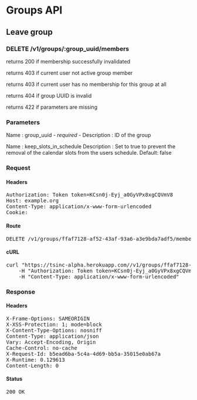 # Groups API

## Leave group

### DELETE /v1/groups/:group_uuid/members

returns 200 if membership successfully invalidated

returns 403 if current user not active group member

returns 403 if current user has no membership for this group at all

returns 404 if group UUID is invalid

returns 422 if parameters are missing

### Parameters

Name : group_uuid *- required -*
Description : ID of the group

Name : keep_slots_in_schedule
Description : Set to true to prevent the removal of the calendar slots from the users schedule. Default: false

### Request

#### Headers

<pre>Authorization: Token token=KCsn0j-Eyj_a0GyVPx8xgCQVmV8
Host: example.org
Content-Type: application/x-www-form-urlencoded
Cookie: </pre>

#### Route

<pre>DELETE /v1/groups/ffaf7128-af52-43af-93a6-a3e9bda7adf5/members</pre>

#### cURL

<pre class="request">curl &quot;https://tsinc-alpha.herokuapp.com//v1/groups/ffaf7128-af52-43af-93a6-a3e9bda7adf5/members&quot; -d &#39;&#39; -X DELETE \
	-H &quot;Authorization: Token token=KCsn0j-Eyj_a0GyVPx8xgCQVmV8&quot; \
	-H &quot;Content-Type: application/x-www-form-urlencoded&quot;</pre>

### Response

#### Headers

<pre>X-Frame-Options: SAMEORIGIN
X-XSS-Protection: 1; mode=block
X-Content-Type-Options: nosniff
Content-Type: application/json
Vary: Accept-Encoding, Origin
Cache-Control: no-cache
X-Request-Id: b5ead6ba-5c4a-4d69-bb5a-35015e0ab67a
X-Runtime: 0.129613
Content-Length: 0</pre>

#### Status

<pre>200 OK</pre>

